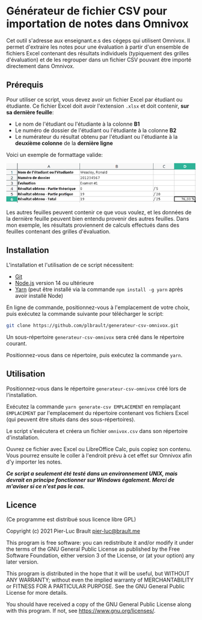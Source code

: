 # Générateur de fichier CSV pour importation de notes dans Omnivox

Cet outil s'adresse aux enseignant.e.s des cégeps qui utilisent Omnivox. Il permet d'extraire les notes pour une évaluation à partir d'un ensemble de fichiers Excel contenant des résultats individuels (typiquement des grilles d'évaluation) et de les regrouper dans un fichier CSV pouvant être importé directement dans Omnivox.

## Prérequis

Pour utiliser ce script, vous devez avoir un fichier Excel par étudiant ou étudiante. Ce fichier Excel doit avoir l'extension `.xlsx` et doit contenir, **sur sa dernière feuille**:

* Le nom de l'étudiant ou l'étudiante à la colonne **B1**
* Le numéro de dossier de l'étudiant ou l'étudiante à la colonne **B2**
* Le numérateur du résultat obtenu par l'étudiant ou l'étudiante à la **deuxième colonne** de la **dernière ligne**

Voici un exemple de formattage valide:

![Exemple](readme/sheet-example.png)

Les autres feuilles peuvent contenir ce que vous voulez, et les données de la dernière feuille peuvent bien entendu provenir des autres feuilles. Dans mon exemple, les résultats proviennent de calculs effectués dans des feuilles contenant des grilles d'évaluation.

## Installation

L'installation et l'utilisation de ce script nécessitent:

* [Git](https://git-scm.com/)
* [Node.js](https://nodejs.org/en/) version 14 ou ultérieure
* [Yarn](https://yarnpkg.com/) (peut être installé via la commande `npm install -g yarn` après avoir installé Node)

En ligne de commande, positionnez-vous à l'emplacement de votre choix, puis exécutez la commande suivante pour télécharger le script:

```bash
git clone https://github.com/plbrault/generateur-csv-omnivox.git
```

Un sous-répertoire `generateur-csv-omnivox` sera créé dans le répertoire courant.

Positionnez-vous dans ce répertoire, puis exécutez la commande `yarn`.

## Utilisation

Positionnez-vous dans le répertoire `generateur-csv-omnivox` créé lors de l'installation.

Exécutez la commande `yarn generate-csv EMPLACEMENT` en remplaçant `EMPLACEMENT` par l'emplacement du répertoire contenant vos fichiers Excel (qui peuvent être situés dans des sous-répertoires).

Le script s'exécutera et créera un fichier `omnivox.csv` dans son répertoire d'installation.

Ouvrez ce fichier avec Excel ou LibreOffice Calc, puis copiez son contenu. Vous pourrez ensuite le coller à l'endroit prévu à cet effet sur Omnivox afin d'y importer les notes.

***Ce script a seulement été testé dans un environnement UNIX, mais devrait en principe fonctionner sur Windows également. Merci de m'aviser si ce n'est pas le cas.***

## Licence

(Ce programme est distribué sous licence libre GPL)

Copyright (c) 2021 Pier-Luc Brault <pier-luc@brault.me>

This program is free software: you can redistribute it and/or modify
it under the terms of the GNU General Public License as published by
the Free Software Foundation, either version 3 of the License, or
(at your option) any later version.

This program is distributed in the hope that it will be useful,
but WITHOUT ANY WARRANTY; without even the implied warranty of
MERCHANTABILITY or FITNESS FOR A PARTICULAR PURPOSE.  See the
GNU General Public License for more details.

You should have received a copy of the GNU General Public License
along with this program.  If not, see <https://www.gnu.org/licenses/>.